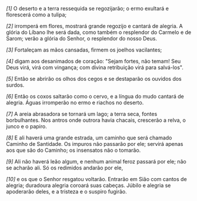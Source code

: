 *[1]* O deserto e a terra ressequida se regozijarão; o ermo exultará e florescerá como a tulipa;

*[2]* irromperá em flores, mostrará grande regozijo e cantará de alegria. A glória do Líbano lhe será dada, como também o resplendor do Carmelo e de Sarom; verão a glória do Senhor, o resplendor do nosso Deus.

*[3]* Fortaleçam as mãos cansadas, firmem os joelhos vacilantes;

*[4]* digam aos desanimados de coração: "Sejam fortes, não temam! Seu Deus virá, virá com vingança; com divina retribuição virá para salvá-los".

*[5]* Então se abrirão os olhos dos cegos e se destaparão os ouvidos dos surdos.

*[6]* Então os coxos saltarão como o cervo, e a língua do mudo cantará de alegria. Águas irromperão no ermo e riachos no deserto.

*[7]* A areia abrasadora se tornará um lago; a terra seca, fontes borbulhantes. Nos antros onde outrora havia chacais, crescerão a relva, o junco e o papiro.

*[8]* E ali haverá uma grande estrada, um caminho que será chamado Caminho de Santidade. Os impuros não passarão por ele; servirá apenas aos que são do Caminho; os insensatos não o tomarão.

*[9]* Ali não haverá leão algum, e nenhum animal feroz passará por ele; não se acharão ali. Só os redimidos andarão por ele,

*[10]* e os que o Senhor resgatou voltarão. Entrarão em Sião com cantos de alegria; duradoura alegria coroará suas cabeças. Júbilo e alegria se apoderarão deles, e a tristeza e o suspiro fugirão.

